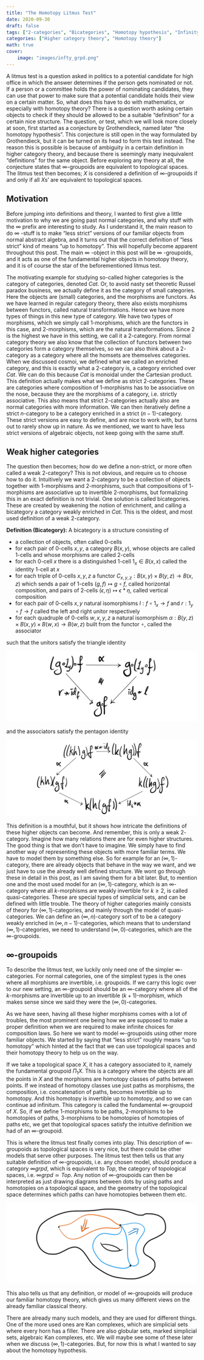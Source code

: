 ```yaml
---
title: "The Homotopy Litmus Test"
date: 2020-09-30
draft: false
tags: ["2-categories", "Bicategories", "Homotopy hypothesis", "Infinity groupoids"]
categories: ["Higher category theory", "Homotopy theory"]
math: true
cover:
    image: "images/infty_grpd.png"
---
```


A litmus test is a question asked in politics to a potential candidate for high office in which the answer determines if the person gets nominated or not. If a person or a committee holds the power of nominating candidates, they can use that power to make sure that a potential candidate holds their view on a certain matter. So, what does this have to do with mathematics, or especially with homotopy theory? There is a question worth asking certain objects to check if they should be allowed to be a suitable “definition” for a certain nice structure. The question, or test, which we will look more closely at soon, first started as a conjecture by Grothendieck, named later “the homotopy hypothesis”. This conjecture is still open in the way formulated by Grothendieck, but it can be turned on its head to form this test instead. The reason this is possible is because of ambiguity in a certain definition in higher category theory, and because there is seemingly many inequivalent “definitions” for the same object. Before exploring any theory at all, the conjecture states that $\infty$-groupoids are equivalent to topological spaces. The litmus test then becomes; $X$ is considered a definition of $\infty$-groupoids if and only if all $X$s’ are equivalent to topological spaces.

## Motivation

Before jumping into definitions and theory, I wanted to first give a little motivation to why we are going past normal categories, and why stuff with the $\infty$ prefix are interesting to study. As I understand it, the main reason to do $\infty$ -stuff is to make “less strict” versions of our familiar objects from normal abstract algebra, and it turns out that the correct definition of “less strict” kind of means “up to homotopy”. This will hopefully become apparent throughout this post. The main $\infty$ -object in this post will be $\infty$ -groupoids, and it acts as one of the fundamental higher objects in homotopy theory, and it is of course the star of the beforementioned litmus test.

The motivating example for studying so-called higher categories is the category of categories, denoted $Cat$. Or, to avoid nasty set theoretic Russel paradox business, we actually define it as the category of small categories. Here the objects are (small) categories, and the morphisms are functors. As we have learned in regular category theory, there also exists morphisms between functors, called natural transformations. Hence we have more types of things in this new type of category. We have two types of morphisms, which we simply call $1$-morphisms, which are the functors in this case, and $2$-morphisms, which are the natural transformations. Since $2$ is the highest we have in this setting, we call it a $2$-category. From normal category theory we also know that the collection of functors between two categories form a category themselves, so we can also think about a $2$-category as a category where all the homsets are themselves categories. When we discussed cosmoi, we defined what we called an enriched category, and this is exactly what a $2$-category is, a category enriched over $Cat$. We can do this because $Cat$ is monoidal under the Cartesian product. This definition actually makes what we define as strict $2$-categories. These are categories where composition of $1$-morphisms has to be associative on the nose, because they are the morphisms of a category, i.e. strictly associative. This also means that strict $2$-categories actually also are normal categories with more information. We can then iteratively define a strict $n$-category to be a category enriched in a strict $(n-1)$-category. These strict versions are easy to define, and are nice to work with, but turns out to rarely show up in nature. As we mentioned, we want to have less strict versions of algebraic objects, not keep going with the same stuff.

## Weak higher categories

The question then becomes; how do we define a non-strict, or more often called a weak $2$-category? This is not obvious, and require us to choose how to do it. Intuitively we want a $2$-category to be a collection of objects together with $1$-morphisms and $2$-morphisms, such that compositions of $1$-morphisms are associative up to invertible $2$-morphisms, but formalizing this in an exact definition is not trivial. One solution is called bicategories. These are created by weakening the notion of enrichment, and calling a bicategory a category weakly enriched in $Cat$. This is the oldest, and most used definition of a weak $2$-category.

**Definition (Bicategory):** A bicategory is a structure consisting of

- a collection of objects, often called $0$-cells
- for each pair of $0$-cells $x, y$, a category $B(x, y)$, whose objects are called $1$-cells and whose morphisms are called $2$-cells
- for each $0$-cell $x$ there is a distinguished $1$-cell $1_x \in B(x,x)$ called the identity $1$-cell at $x$
- for each triple of $0$-cells $x,y,z$ a functor $C_{x, y, z}: B(x, y)\times B(y, z)\longrightarrow B(x, z)$ which sends a pair of $1$-cells $(g, f) \longmapsto g\circ f$, called horizontal composition, and pairs of $2$-cells $(\epsilon, \eta )\longmapsto \epsilon \ast \eta$, called vertical composition
- for each pair of $0$-cells $x, y$ natural isomorphisms $l: f\circ 1_x \longrightarrow f$ and $r: 1_y \circ f \longrightarrow f$ called the left and right unitor respectively
- for each quadruple of $0$-cells $w, x, y, z$ a natural isomorphism $\alpha: B(y, z)\times B(x, y)\times B(w, x) \longrightarrow B(w, z)$ built from the functor $\circ$, called the associator

such that the unitors satisfy the triangle identity

![Error loading image](images/triangle_identity.png)

and the associators satisfy the pentagon identity

![Error loading image](images/pentagon_identity.png)

This definition is a mouthful, but it shows how intricate the definitions of these higher objects can become. And remember, this is only a weak $2$-category. Imagine how many relations there are for even higher structures. The good thing is that we don’t have to imagine. We simply have to find another way of representing these objects with more familiar terms. We have to model them by something else. So for example for an $(\infty, 1)$-category, there are already objects that behave in the way we want, and we just have to use the already well defined structure. We wont go through these in detail in this post, as I am saving them for a bit later. But, to mention one and the most used model for an $(\infty, 1)$-category, which is an $\infty$-category where all $k$-morphisms are weakly invertible for $k\geq 2$, is called quasi-categories. These are special types of simplicial sets, and can be defined with little trouble. The theory of higher categories mainly consists of theory for $(\infty, 1)$-categories, and mainly through the model of quasi-categories. We can define an $(\infty, n)$-category sort of to be a category weakly enriched in $(\infty, n-1)$-categories, which means that to understand $(\infty, 1)$-categories, we need to understand $(\infty, 0)$-categories, which are the $\infty$-groupoids.

## $\infty$-groupoids

To describe the litmus test, we luckily only need one of the simpler $\infty$-categories. For normal categories, one of the simplest types is the ones where all morphisms are invertible, i.e. groupoids. If we carry this logic over to our new setting, an $\infty$-groupoid should be an $\infty$-category where all of the $k$-morphisms are invertible up to an invertible $(k+1)$-morphism, which makes sense since we said they were the $(\infty, 0)$-categories.

As we have seen, having all these higher morphisms comes with a lot of troubles, the most prominent one being how we are supposed to make a proper definition when we are required to make infinite choices for composition laws. So here we want to model $\infty$-groupoids using other more familiar objects. We started by saying that “less strict” roughly means “up to homotopy” which hinted at the fact that we can use topological spaces and their homotopy theory to help us on the way. 

If we take a topological space $X$, it has a category associated to it, namely the fundamental groupoid $\Pi_1 X$. This is a category where the objects are all the points in $X$ and the morphisms are homotopy classes of paths between points. If we instead of homotopy classes use just paths as morphisms, the composition, i.e. concatenation of paths, becomes invertible up to homotopy. And this homotopy is invertible up to homotopy, and so we can continue ad infinitum. This category is called the fundamental $\infty$-groupoid of $X$. So, if we define $1$-morphisms to be paths, $2$-morphisms to be homotopies of paths, $3$-morphisms to be homotopies of homotopies of paths etc, we get that topological spaces satisfy the intuitive definition we had of an $\infty$-groupoid.

This is where the litmus test finally comes into play. This description of $\infty$-groupoids as topological spaces is very nice, but there could be other models that serve other purposes. The litmus test then tells us that any suitable definition of $\infty$-groupoids, i.e. any chosen model, should produce a category $\infty grpd$, which is equivalent to $Top$, the category of topological spaces, i.e. $\infty grpd \simeq Top$. Any notion of $\infty$-groupoids can then be interpreted as just drawing diagrams between dots by using paths and homotopies on a topological space, and the geometry of the topological space determines which paths can have homotopies between them etc.

![Error loading image](images/infty_grpd.png)

This also tells us that any definition, or model of $\infty$-groupoids will produce our familiar homotopy theory, which gives us many different views on the already familiar classical theory.

There are already many such models, and they are used for different things. One of the more used ones are Kan complexes, which are simplicial sets where every horn has a filler. There are also globular sets, marked simplicial sets, algebraic Kan complexes, etc. We will maybe see some of these later when we discuss $(\infty, 1)$-categories. But, for now this is what I wanted to say about the homotopy hypothesis.